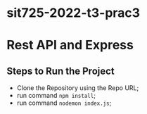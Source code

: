# sit725-2022-t3-prac3

 Rest API and Express
=============================

## Steps to Run the Project
 * Clone the Repository using the Repo URL;
 * run command `npm install`;
 *  run command `nodemon index.js`;